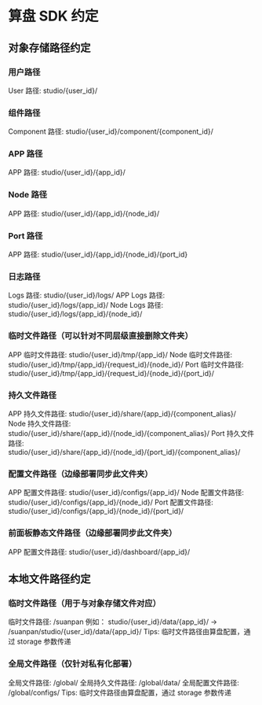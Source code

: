 # 算盘 SDK 约定

## 对象存储路径约定
### 用户路径
User 路径: studio/{user_id}/

### 组件路径
Component 路径:  studio/{user_id}/component/{component_id}/

### APP 路径
APP 路径: studio/{user_id}/{app_id}/

### Node 路径
APP 路径: studio/{user_id}/{app_id}/{node_id}/

### Port 路径
APP 路径: studio/{user_id}/{app_id}/{node_id}/{port_id}

### 日志路径
Logs 路径: studio/{user_id}/logs/
APP Logs  路径: studio/{user_id}/logs/{app_id}/
Node Logs  路径: studio/{user_id}/logs/{app_id}/{node_id}/

### 临时文件路径（可以针对不同层级直接删除文件夹）
APP 临时文件路径: studio/{user_id}/tmp/{app_id}/
Node 临时文件路径: studio/{user_id}/tmp/{app_id}/{request_id}/{node_id}/
Port 临时文件路径: studio/{user_id}/tmp/{app_id}/{request_id}/{node_id}/{port_id}/

### 持久文件路径
APP 持久文件路径: studio/{user_id}/share/{app_id}/{component_alias}/
Node 持久文件路径: studio/{user_id}/share/{app_id}/{node_id}/{component_alias}/
Port 持久文件路径: studio/{user_id}/share/{app_id}/{node_id}/{port_id}/{component_alias}/

### 配置文件路径（边缘部署同步此文件夹）
APP 配置文件路径: studio/{user_id}/configs/{app_id}/
Node 配置文件路径: studio/{user_id}/configs/{app_id}/{node_id}/
Port 配置文件路径: studio/{user_id}/configs/{app_id}/{node_id}/{port_id}/

### 前面板静态文件路径（边缘部署同步此文件夹）
APP 配置文件路径: studio/{user_id}/dashboard/{app_id}/

## 本地文件路径约定
### 临时文件路径（用于与对象存储文件对应）
临时文件路径: /suanpan
例如： studio/{user_id}/data/{app_id}/ -> /suanpan/studio/{user_id}/data/{app_id}/
Tips: 临时文件路径由算盘配置，通过 storage 参数传递

### 全局文件路径（仅针对私有化部署）
全局文件路径: /global/
全局持久文件路径: /global/data/
全局配置文件路径: /global/configs/
Tips: 临时文件路径由算盘配置，通过 storage 参数传递